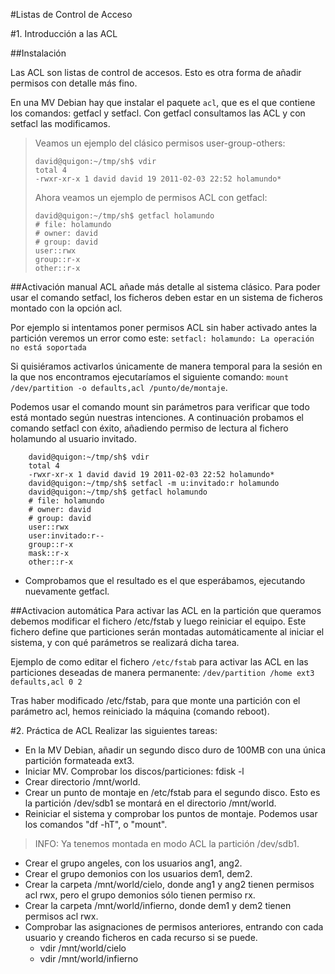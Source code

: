 
#Listas de Control de Acceso

#1. Introducción a las ACL

##Instalación

Las ACL son listas de control de accesos. Esto es otra forma de añadir permisos con detalle más fino.

En una MV Debian hay que instalar el paquete `acl`, que es el que contiene los comandos: getfacl y setfacl. 
Con getfacl consultamos las ACL y con setfacl las modificamos.

> Veamos un ejemplo del clásico permisos user-group-others:
> ```
> david@quigon:~/tmp/sh$ vdir
> total 4
> -rwxr-xr-x 1 david david 19 2011-02-03 22:52 holamundo*
> ```
> 
> Ahora veamos un ejemplo de permisos ACL con getfacl:
> ```
> david@quigon:~/tmp/sh$ getfacl holamundo
> # file: holamundo
> # owner: david
> # group: david
> user::rwx
> group::r-x
> other::r-x
> ```

##Activación manual
ACL añade más detalle al sistema clásico. 
Para poder usar el comando setfacl, los ficheros deben estar en un sistema de ficheros 
montado con la opción acl.

Por ejemplo si intentamos poner permisos ACL sin haber activado antes la partición
veremos un error como este: `setfacl: holamundo: La operación no está soportada`

Si quisiéramos activarlos únicamente de manera temporal para la sesión en la que nos 
encontramos ejecutaríamos el siguiente comando: `mount /dev/partition -o defaults,acl /punto/de/montaje`.

Podemos usar el comando mount sin parámetros para verificar que todo está montado según nuestras intenciones.
A continuación probamos el comando setfacl con éxito, añadiendo permiso de lectura al fichero holamundo al usuario invitado.

```
    david@quigon:~/tmp/sh$ vdir
    total 4
    -rwxr-xr-x 1 david david 19 2011-02-03 22:52 holamundo*
    david@quigon:~/tmp/sh$ setfacl -m u:invitado:r holamundo
    david@quigon:~/tmp/sh$ getfacl holamundo
    # file: holamundo
    # owner: david
    # group: david
    user::rwx
    user:invitado:r--
    group::r-x
    mask::r-x
    other::r-x
```

* Comprobamos que el resultado es el que esperábamos, ejecutando nuevamente getfacl.

##Activacion automática
Para activar las ACL en la partición que queramos debemos modificar 
el fichero /etc/fstab y luego reiniciar el equipo. Este fichero define que 
particiones serán montadas automáticamente al iniciar el sistema, y con 
qué parámetros se realizará dicha tarea.

Ejemplo de como editar el fichero `/etc/fstab` para activar las ACL en las particiones 
deseadas de manera permanente: `/dev/partition /home ext3 defaults,acl 0 2`

Tras haber modificado /etc/fstab, para que monte una partición con el parámetro acl, 
hemos reiniciado la máquina (comando reboot).


#2. Práctica de ACL
Realizar las siguientes tareas:
* En la MV Debian, añadir un segundo disco duro de 100MB con una única partición formateada ext3.
* Iniciar MV. Comprobar los discos/particiones: fdisk -l
* Crear directorio /mnt/world.
* Crear un punto de montaje en /etc/fstab para el segundo disco. Esto es la partición /dev/sdb1 se montará en el directorio /mnt/world.
* Reiniciar el sistema y comprobar los puntos de montaje. Podemos usar los comandos "df -hT", o "mount".
> INFO: Ya tenemos montada en modo ACL la partición /dev/sdb1.
* Crear el grupo angeles, con los usuarios ang1, ang2.
* Crear el grupo demonios con los usuarios dem1, dem2.
* Crear la carpeta /mnt/world/cielo, donde ang1 y ang2 tienen permisos acl rwx, pero el grupo demonios sólo tienen permiso rx.
* Crear la carpeta /mnt/world/infierno, donde dem1 y dem2 tienen permisos acl rwx.
* Comprobar las asignaciones de permisos anteriores, entrando con cada usuario y creando ficheros en cada recurso si se puede.
    * vdir /mnt/world/cielo
    * vdir /mnt/world/infierno
